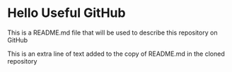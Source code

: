# Hello Useful GitHub

This is a README.md file that will be used to describe this
repository on GitHub

This is an extra line of text added to the copy
of README.md in the cloned repository

